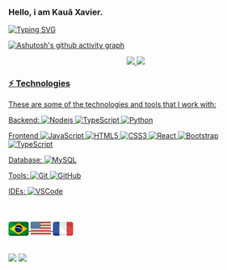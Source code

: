 ### Hello, i am Kauã Xavier. 

[![Typing SVG](https://readme-typing-svg.herokuapp.com/?color=fffa4&size=35&center=true&vCenter=true&width=1000&lines=HELLO,+My+name+is+Kauã+Xavier;I'm+18+years+old;I'm+from+Brazil;Be+Welcome!+:%29)](https://git.io/typing-svg)

[![Ashutosh's github activity graph](https://github-readme-activity-graph.vercel.app/graph?username=kaua032&bg_color=151515&color=fff&line=444444&point=fff&area=true&hide_border=true)](https://github.com/ashutosh00710/github-readme-activity-graph)





<div align="center">
  <a href="https://github.com/Kaua032">
    <img height="160em" src="https://github-readme-stats.vercel.app/api?username=Kaua032&layout=compact&langs_count=7&theme=dark" />
  <img height="160em" src="https://github-readme-stats.vercel.app/api/top-langs/?username=Kaua032&layout=compact&langs_count=7&theme=dark"/>
</div>
    
### ⚡ Technologies

These are some of the technologies and tools that I work with:

Backend: 
![Nodejs](https://img.shields.io/badge/-Nodejs-339933?style=flat-square&logo=Node.js&logoColor=white)
![TypeScript](https://img.shields.io/badge/-TypeScript-007ACC?style=flat-square&logo=typescript&logoColor=white)
![Python](https://img.shields.io/badge/python-3670A0?style=flat-square&logo=python&logoColor=ffdd54)

Frontend
![JavaScript](https://img.shields.io/badge/-JavaScript-black?style=flat-square&logo=javascript)
![HTML5](https://img.shields.io/badge/-HTML5-E34F26?style=flat-square&logo=html5&logoColor=white)
![CSS3](https://img.shields.io/badge/-CSS3-1572B6?style=flat-square&logo=css3)
![React](https://img.shields.io/badge/-ReactJs-61DAFB?logo=react&logoColor=white&style=flat-square)
![Bootstrap](https://img.shields.io/badge/-Bootstrap-563D7C?style=flat-square&logo=bootstrap)
![TypeScript](https://img.shields.io/badge/-TypeScript-007ACC?style=flat-square&logo=typescript&logoColor=white)

Database:
![MySQL](https://img.shields.io/badge/-MySQL-4479A1?style=flat-square&logo=mysql&logoColor=white)

Tools:
![Git](https://img.shields.io/badge/-Git-black?style=flat-square&logo=git)
![GitHub](https://img.shields.io/badge/-GitHub-181717?style=flat-square&logo=github)

IDEs:
![VSCode](https://img.shields.io/badge/-VSCode-007ACC?style=flat-square&logo=visual-studio-code&logoColor=white)

  ##
  <div style="display: inline_block"><br>
    <img align="center" alt="Kauã-Portuguese-BR" height="40" width="40" src="./flags_icons/brasil.png">
    <img align="center" alt="Kauã-English" height="40" width="40" src="./flags_icons/estados-unidos-da-america.png">
    <img align="center" alt="Kauã-French" height="40" width="40" src="./flags_icons/franca.png">
</div>

  ##
  
  <div>
  <a href="https://www.instagram.com/kaua032_/" target="_blank"><img src="https://img.shields.io/badge/-Instagram-%23E4405F?style=for-the-badge&logo=instagram&logoColor=white" target="_blank"></a>
  <a href="https://www.linkedin.com/in/kauã-de-araújo-xavier-422b40227/" target="_blank"><img src="https://img.shields.io/badge/-LinkedIn-%230077B5?style=for-the-badge&logo=linkedin&logoColor=white" target="_blank"></a> 
    

 
</div>

  
